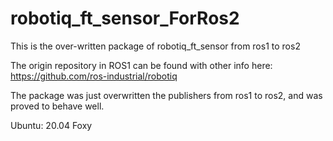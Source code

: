 # robotiq_ft_sensor_ForRos2
This is the over-written package of robotiq_ft_sensor from ros1 to ros2

The origin repository in ROS1 can be found with other info here: https://github.com/ros-industrial/robotiq

The package was just overwritten the publishers from ros1 to ros2, and was proved to behave well. 

Ubuntu: 20.04 Foxy
